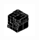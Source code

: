 
<div align="center">
  <a rel="nofollow" href="https://github.com/l34-n/Redes_de_Computadores/blob/main/main.gif">
    <img width="20%" src="./main.gif">
  </a>
</div>

